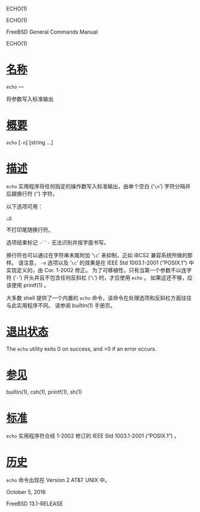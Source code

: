   ECHO(1)  

ECHO(1)

FreeBSD General Commands Manual

ECHO(1)

[名称](#__u540D___u79F0_)
=======================

`echo` —

将参数写入标准输出

[概要](#__u6982___u8981_)
=======================

`echo` \[`-n`\] \[string ...\]

[描述](#__u63CF___u8FF0_)
=======================

`echo` 实用程序将任何指定的操作数写入标准输出，由单个空白 (‘`\n`’) 字符分隔并后跟换行符 (‘’) 字符。

以下选项可用：

[`-n`](#n)

不打印尾随换行符。

选项结束标记 `-``-` 无法识别并按字面书写。

换行符也可以通过在字符串末尾附加 ‘`\c`’ 来抑制，正如 iBCS2 兼容系统所做的那样。 请注意， `-n` 选项以及 ‘`\c`’ 的效果是在 IEEE Std 1003.1-2001 (“POSIX.1”) 中实现定义的，由 Cor. 1-2002 修正。 为了可移植性，只有当第一个参数不以连字符 (‘`-`’) 开头并且不包含任何反斜杠 (‘`\`’) 时，才应使用 `echo` 。 如果这还不够，应该使用 printf(1) 。

大多数 shell 提供了一个内置的 `echo` 命令，该命令在处理选项和反斜杠方面往往与此实用程序不同。 请参阅 builtin(1) 手册页。

[退出状态](#__u9000___u51FA___u72B6___u6001_)
=========================================

The `echo` utility exits 0 on success, and >0 if an error occurs.

[参见](#__u53C2___u89C1_)
=======================

builtin(1), csh(1), printf(1), sh(1)

[标准](#__u6807___u51C6_)
=======================

`echo` 实用程序符合经 1-2002 修订的 IEEE Std 1003.1-2001 (“POSIX.1”) 。

[历史](#__u5386___u53F2_)
=======================

`echo` 命令出现在 Version 2 AT&T UNIX 中。

October 5, 2016

FreeBSD 13.1-RELEASE